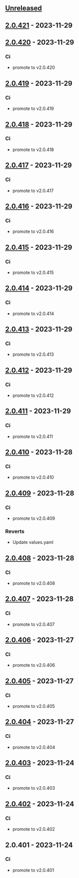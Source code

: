 <a name="unreleased"></a>
## [Unreleased]


<a name="2.0.421"></a>
## [2.0.421] - 2023-11-29

<a name="2.0.420"></a>
## [2.0.420] - 2023-11-29
### Ci
- promote to v2.0.420


<a name="2.0.419"></a>
## [2.0.419] - 2023-11-29
### Ci
- promote to v2.0.419


<a name="2.0.418"></a>
## [2.0.418] - 2023-11-29
### Ci
- promote to v2.0.418


<a name="2.0.417"></a>
## [2.0.417] - 2023-11-29
### Ci
- promote to v2.0.417


<a name="2.0.416"></a>
## [2.0.416] - 2023-11-29
### Ci
- promote to v2.0.416


<a name="2.0.415"></a>
## [2.0.415] - 2023-11-29
### Ci
- promote to v2.0.415


<a name="2.0.414"></a>
## [2.0.414] - 2023-11-29
### Ci
- promote to v2.0.414


<a name="2.0.413"></a>
## [2.0.413] - 2023-11-29
### Ci
- promote to v2.0.413


<a name="2.0.412"></a>
## [2.0.412] - 2023-11-29
### Ci
- promote to v2.0.412


<a name="2.0.411"></a>
## [2.0.411] - 2023-11-29
### Ci
- promote to v2.0.411


<a name="2.0.410"></a>
## [2.0.410] - 2023-11-28
### Ci
- promote to v2.0.410


<a name="2.0.409"></a>
## [2.0.409] - 2023-11-28
### Ci
- promote to v2.0.409

### Reverts
- Update values.yaml


<a name="2.0.408"></a>
## [2.0.408] - 2023-11-28
### Ci
- promote to v2.0.408


<a name="2.0.407"></a>
## [2.0.407] - 2023-11-28
### Ci
- promote to v2.0.407


<a name="2.0.406"></a>
## [2.0.406] - 2023-11-27
### Ci
- promote to v2.0.406


<a name="2.0.405"></a>
## [2.0.405] - 2023-11-27
### Ci
- promote to v2.0.405


<a name="2.0.404"></a>
## [2.0.404] - 2023-11-27
### Ci
- promote to v2.0.404


<a name="2.0.403"></a>
## [2.0.403] - 2023-11-24
### Ci
- promote to v2.0.403


<a name="2.0.402"></a>
## [2.0.402] - 2023-11-24
### Ci
- promote to v2.0.402


<a name="2.0.401"></a>
## 2.0.401 - 2023-11-24
### Ci
- promote to v2.0.401


[Unreleased]: https://gitlab.industrysoftware.automation.siemens.com/caas-ops/fleet/aws-usea1-qa-qa/compare/2.0.421...HEAD
[2.0.421]: https://gitlab.industrysoftware.automation.siemens.com/caas-ops/fleet/aws-usea1-qa-qa/compare/2.0.420...2.0.421
[2.0.420]: https://gitlab.industrysoftware.automation.siemens.com/caas-ops/fleet/aws-usea1-qa-qa/compare/2.0.419...2.0.420
[2.0.419]: https://gitlab.industrysoftware.automation.siemens.com/caas-ops/fleet/aws-usea1-qa-qa/compare/2.0.418...2.0.419
[2.0.418]: https://gitlab.industrysoftware.automation.siemens.com/caas-ops/fleet/aws-usea1-qa-qa/compare/2.0.417...2.0.418
[2.0.417]: https://gitlab.industrysoftware.automation.siemens.com/caas-ops/fleet/aws-usea1-qa-qa/compare/2.0.416...2.0.417
[2.0.416]: https://gitlab.industrysoftware.automation.siemens.com/caas-ops/fleet/aws-usea1-qa-qa/compare/2.0.415...2.0.416
[2.0.415]: https://gitlab.industrysoftware.automation.siemens.com/caas-ops/fleet/aws-usea1-qa-qa/compare/2.0.414...2.0.415
[2.0.414]: https://gitlab.industrysoftware.automation.siemens.com/caas-ops/fleet/aws-usea1-qa-qa/compare/2.0.413...2.0.414
[2.0.413]: https://gitlab.industrysoftware.automation.siemens.com/caas-ops/fleet/aws-usea1-qa-qa/compare/2.0.412...2.0.413
[2.0.412]: https://gitlab.industrysoftware.automation.siemens.com/caas-ops/fleet/aws-usea1-qa-qa/compare/2.0.411...2.0.412
[2.0.411]: https://gitlab.industrysoftware.automation.siemens.com/caas-ops/fleet/aws-usea1-qa-qa/compare/2.0.410...2.0.411
[2.0.410]: https://gitlab.industrysoftware.automation.siemens.com/caas-ops/fleet/aws-usea1-qa-qa/compare/2.0.409...2.0.410
[2.0.409]: https://gitlab.industrysoftware.automation.siemens.com/caas-ops/fleet/aws-usea1-qa-qa/compare/2.0.408...2.0.409
[2.0.408]: https://gitlab.industrysoftware.automation.siemens.com/caas-ops/fleet/aws-usea1-qa-qa/compare/2.0.407...2.0.408
[2.0.407]: https://gitlab.industrysoftware.automation.siemens.com/caas-ops/fleet/aws-usea1-qa-qa/compare/2.0.406...2.0.407
[2.0.406]: https://gitlab.industrysoftware.automation.siemens.com/caas-ops/fleet/aws-usea1-qa-qa/compare/2.0.405...2.0.406
[2.0.405]: https://gitlab.industrysoftware.automation.siemens.com/caas-ops/fleet/aws-usea1-qa-qa/compare/2.0.404...2.0.405
[2.0.404]: https://gitlab.industrysoftware.automation.siemens.com/caas-ops/fleet/aws-usea1-qa-qa/compare/2.0.403...2.0.404
[2.0.403]: https://gitlab.industrysoftware.automation.siemens.com/caas-ops/fleet/aws-usea1-qa-qa/compare/2.0.402...2.0.403
[2.0.402]: https://gitlab.industrysoftware.automation.siemens.com/caas-ops/fleet/aws-usea1-qa-qa/compare/2.0.401...2.0.402
